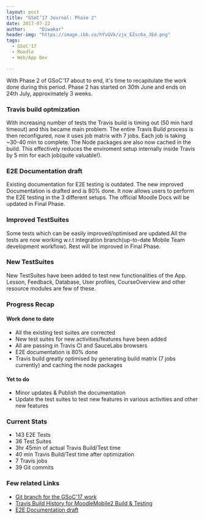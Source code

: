 ```yaml
---
layout: post
title: "GSoC’17 Journal: Phase 2"
date: 2017-07-22
author:     "Diwakar"
header-img: "https://image.ibb.co/hYvGVk/zjx_EZsc6a_JEd.png"
tags:
  - GSoC'17
  - Moodle
  - Web/App Dev

---
```



With Phase 2 of GSoC'17 about to end, it's time to recapitulate the work done during this period. Phase 2 has started on 30th June and ends on 24th July, approximately 3 weeks.

### Travis build optmization

With increasing number of tests the Travis build is timing out (50 min hard timeout) and this became main problem. The entire Travis Build process is then reconfigured, now it uses job matrix with 7 jobs. Each job is taking ~30-40 min to complete. The Node packages are also now cached in the build. This effectively reduces the enviroment setup internally inside Travis by 5 min for each job(quite valuable!).

### E2E Documentation draft

Existing documentation for E2E testing is outdated. The new improved Documentation is drafted and is 80% done. It now allows users to perform the E2E testing in the 3 different setups. The official Moodle Docs will be updated in Final Phase.

### Improved TestSuites
Some tests which can be easily improved/optimised are updated.All the tests are now working w.r.t integration branch(up-to-date Mobile Team development workflow). Rest will be improved in Final Phase.

### New TestSuites
New TestSuites have been added to test new functionalities of the App. Lesson, Feedback, Database, User profiles, CourseOverview and other resource modules are few of these.

### Progress Recap

#### Work done to date
* All the existing test suites are corrected
* New test suites for new activities/features have been added
* All are passing in Travis CI and SauceLabs browsers
* E2E documentation is 80% done
* Travis build greatly optimised by generating build matrix (7 jobs currently) and caching the node packages

#### Yet to do
*  Minor updates & Publish the documentation
*  Update the test suites to test new features in various activities and other new features

### Current Stats

* 143 E2E Tests
* 36 Test Suites
* 3hr 45min of actual Travis Build/Test time
* 40 min Travis Build/Test time after optimization
* 7 Travis jobs
* 39 Git commits

### Few related Links
* [Git branch for the GSoC'17 work](https://github.com/magician03/moodlemobile2/tree/gsoc2017)
* [Travis Build History for MoodleMobile2 Build & Testing](https://travis-ci.org/magician03/moodlemobile2/builds)
* [E2E Documentation draft](https://docs.google.com/document/d/1H7nQVvkYySftJX16dycBNdoK1xFRQN0MUsnvzUv6eJc/edit?usp=sharing)